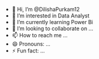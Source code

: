 - 👋 Hi, I’m @DilishaPurkam12
- 👀 I’m interested in Data Analyst
- 🌱 I’m currently learning Power Bi
- 💞️ I’m looking to collaborate on ...
- 📫 How to reach me ...
- 😄 Pronouns: ...
- ⚡ Fun fact: ...

<!---
DilishaPurkam12/DilishaPurkam12 is a ✨ special ✨ repository because its `README.md` (this file) appears on your GitHub profile.
You can click the Preview link to take a look at your changes.
--->
